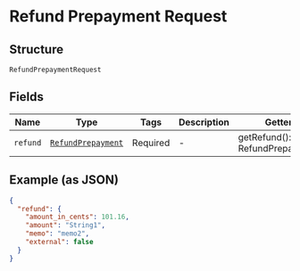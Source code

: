 
# Refund Prepayment Request

## Structure

`RefundPrepaymentRequest`

## Fields

| Name | Type | Tags | Description | Getter | Setter |
|  --- | --- | --- | --- | --- | --- |
| `refund` | [`RefundPrepayment`](../../doc/models/refund-prepayment.md) | Required | - | getRefund(): RefundPrepayment | setRefund(RefundPrepayment refund): void |

## Example (as JSON)

```json
{
  "refund": {
    "amount_in_cents": 101.16,
    "amount": "String1",
    "memo": "memo2",
    "external": false
  }
}
```

